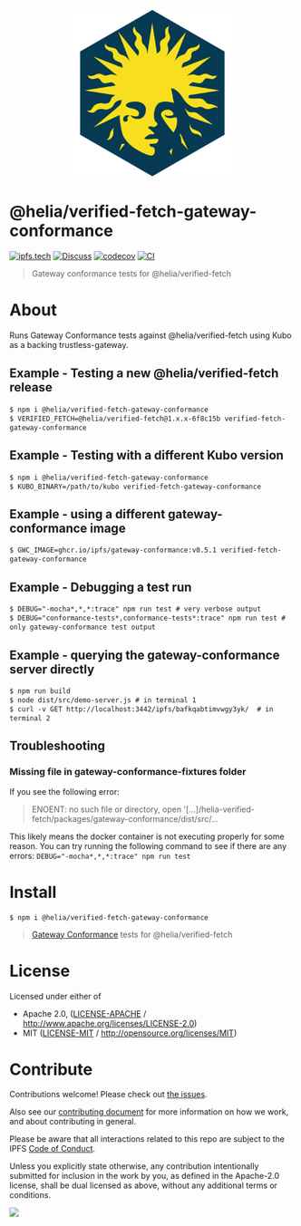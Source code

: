 <p align="center">
  <a href="https://github.com/ipfs/helia" title="Helia">
    <img src="https://raw.githubusercontent.com/ipfs/helia/main/assets/helia.png" alt="Helia logo" width="300" />
  </a>
</p>

# @helia/verified-fetch-gateway-conformance

[![ipfs.tech](https://img.shields.io/badge/project-IPFS-blue.svg?style=flat-square)](https://ipfs.tech)
[![Discuss](https://img.shields.io/discourse/https/discuss.ipfs.tech/posts.svg?style=flat-square)](https://discuss.ipfs.tech)
[![codecov](https://img.shields.io/codecov/c/github/ipfs/helia-verified-fetch.svg?style=flat-square)](https://codecov.io/gh/ipfs/helia-verified-fetch)
[![CI](https://img.shields.io/github/actions/workflow/status/ipfs/helia-verified-fetch/js-test-and-release.yml?branch=main\&style=flat-square)](https://github.com/ipfs/helia-verified-fetch/actions/workflows/js-test-and-release.yml?query=branch%3Amain)

> Gateway conformance tests for @helia/verified-fetch

# About

<!--

!IMPORTANT!

Everything in this README between "# About" and "# Install" is automatically
generated and will be overwritten the next time the doc generator is run.

To make changes to this section, please update the @packageDocumentation section
of src/index.js or src/index.ts

To experiment with formatting, please run "npm run docs" from the root of this
repo and examine the changes made.

-->

Runs Gateway Conformance tests against @helia/verified-fetch using Kubo as a
backing trustless-gateway.

## Example - Testing a new @helia/verified-fetch release

```console
$ npm i @helia/verified-fetch-gateway-conformance
$ VERIFIED_FETCH=@helia/verified-fetch@1.x.x-6f8c15b verified-fetch-gateway-conformance
```

## Example - Testing with a different Kubo version

```console
$ npm i @helia/verified-fetch-gateway-conformance
$ KUBO_BINARY=/path/to/kubo verified-fetch-gateway-conformance
```

## Example - using a different gateway-conformance image

```console
$ GWC_IMAGE=ghcr.io/ipfs/gateway-conformance:v0.5.1 verified-fetch-gateway-conformance
```

## Example - Debugging a test run

```console
$ DEBUG="-mocha*,*,*:trace" npm run test # very verbose output
$ DEBUG="conformance-tests*,conformance-tests*:trace" npm run test # only gateway-conformance test output
```

## Example - querying the gateway-conformance server directly

```console
$ npm run build
$ node dist/src/demo-server.js # in terminal 1
$ curl -v GET http://localhost:3442/ipfs/bafkqabtimvwgy3yk/  # in terminal 2
```

## Troubleshooting

### Missing file in gateway-conformance-fixtures folder

If you see the following error:

> ENOENT: no such file or directory, open '\[...]/helia-verified-fetch/packages/gateway-conformance/dist/src/...

This likely means the docker container is not executing properly for some
reason. You can try running the following command to see if there are any
errors: `DEBUG="-mocha*,*,*:trace" npm run test`

# Install

```console
$ npm i @helia/verified-fetch-gateway-conformance
```

> [Gateway Conformance](https://github.com/ipfs/gateway-conformance) tests for @helia/verified-fetch

# License

Licensed under either of

- Apache 2.0, ([LICENSE-APACHE](https://github.com/ipfs/helia-verified-fetch/blob/main/packages/gateway-conformance/LICENSE-APACHE) / <http://www.apache.org/licenses/LICENSE-2.0>)
- MIT ([LICENSE-MIT](https://github.com/ipfs/helia-verified-fetch/blob/main/packages/gateway-conformance/LICENSE-MIT) / <http://opensource.org/licenses/MIT>)

# Contribute

Contributions welcome! Please check out [the issues](https://github.com/ipfs/helia-verified-fetch/issues).

Also see our [contributing document](https://github.com/ipfs/community/blob/master/CONTRIBUTING_JS.md) for more information on how we work, and about contributing in general.

Please be aware that all interactions related to this repo are subject to the IPFS [Code of Conduct](https://github.com/ipfs/community/blob/master/code-of-conduct.md).

Unless you explicitly state otherwise, any contribution intentionally submitted for inclusion in the work by you, as defined in the Apache-2.0 license, shall be dual licensed as above, without any additional terms or conditions.

[![](https://cdn.rawgit.com/jbenet/contribute-ipfs-gif/master/img/contribute.gif)](https://github.com/ipfs/community/blob/master/CONTRIBUTING.md)
